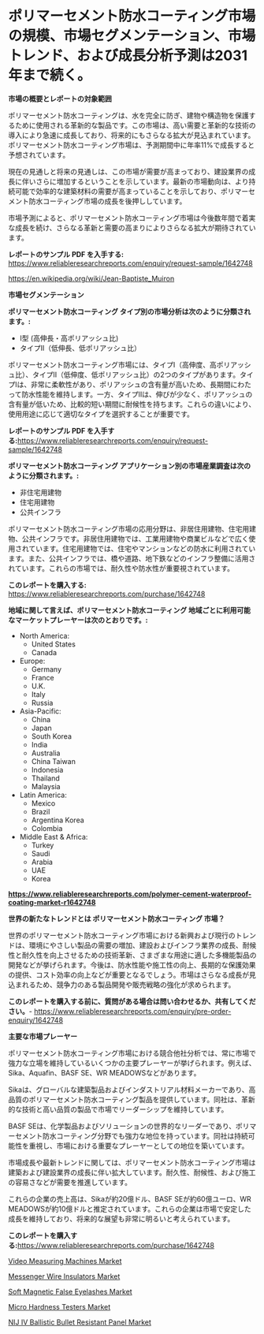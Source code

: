 <p><h1>ポリマーセメント防水コーティング市場の規模、市場セグメンテーション、市場トレンド、および成長分析予測は2031年まで続く。</h1></p><p><strong>市場の概要とレポートの対象範囲</strong></p>
<p><p>ポリマーセメント防水コーティングは、水を完全に防ぎ、建物や構造物を保護するために使用される革新的な製品です。この市場は、高い需要と革新的な技術の導入により急速に成長しており、将来的にもさらなる拡大が見込まれています。ポリマーセメント防水コーティング市場は、予測期間中に年率11%で成長すると予想されています。</p><p>現在の見通しと将来の見通しは、この市場が需要が高まっており、建設業界の成長に伴いさらに増加するということを示しています。最新の市場動向は、より持続可能で効率的な建築材料の需要が高まっていることを示しており、ポリマーセメント防水コーティング市場の成長を後押ししています。</p><p>市場予測によると、ポリマーセメント防水コーティング市場は今後数年間で着実な成長を続け、さらなる革新と需要の高まりによりさらなる拡大が期待されています。</p></p>
<p><strong>レポートのサンプル PDF を入手する:</strong> <a href="https://www.reliableresearchreports.com/enquiry/request-sample/1642748">https://www.reliableresearchreports.com/enquiry/request-sample/1642748</a></p>
<p><a href="https://en.wikipedia.org/wiki/Jean-Baptiste_Muiron">https://en.wikipedia.org/wiki/Jean-Baptiste_Muiron</a></p>
<p><strong>市場セグメンテーション</strong></p>
<p><strong>ポリマーセメント防水コーティング タイプ別の市場分析は次のように分類されます。:</strong></p>
<p><ul><li>I型 (高伸長・高ポリアッシュ比)</li><li>タイプII（低伸長、低ポリアッシュ比）</li></ul></p>
<p><p>ポリマーセメント防水コーティング市場には、タイプI（高伸度、高ポリアッシュ比）、タイプII（低伸度、低ポリアッシュ比）の2つのタイプがあります。タイプIは、非常に柔軟性があり、ポリアッシュの含有量が高いため、長期間にわたって防水性能を維持します。一方、タイプIIは、伸びが少なく、ポリアッシュの含有量が低いため、比較的短い期間に耐候性を持ちます。これらの違いにより、使用用途に応じて適切なタイプを選択することが重要です。</p></p>
<p><strong>レポートのサンプル PDF を入手する:</strong><a href="https://www.reliableresearchreports.com/enquiry/request-sample/1642748">https://www.reliableresearchreports.com/enquiry/request-sample/1642748</a></p>
<p><strong> ポリマーセメント防水コーティング アプリケーション別の市場産業調査は次のように分類されます。:</strong></p>
<p><ul><li>非住宅用建物</li><li>住宅用建物</li><li>公共インフラ</li></ul></p>
<p><p>ポリマーセメント防水コーティング市場の応用分野は、非居住用建物、住宅用建物、公共インフラです。非居住用建物では、工業用建物や商業ビルなどで広く使用されています。住宅用建物では、住宅やマンションなどの防水に利用されています。また、公共インフラでは、橋や道路、地下鉄などのインフラ整備に活用されています。これらの市場では、耐久性や防水性が重要視されています。</p></p>
<p><strong>このレポートを購入する:</strong> <a href="https://www.reliableresearchreports.com/purchase/1642748">https://www.reliableresearchreports.com/purchase/1642748</a></p>
<p><strong>地域に関して言えば、ポリマーセメント防水コーティング 地域ごとに利用可能なマーケットプレーヤーは次のとおりです。:</strong></p>
<p><ul>
    <li>
        North America:
        <ul>
            <li>United States</li>
            <li>Canada</li>
        </ul>
    </li>
    <li>
        Europe:
        <ul>
            <li>Germany</li>
            <li>France</li>
            <li>U.K.</li>
            <li>Italy</li>
            <li>Russia</li>
        </ul>
    </li>
    <li>
        Asia-Pacific:
        <ul>
            <li>China</li>
            <li>Japan</li>
            <li>South Korea</li>
            <li>India</li>
            <li>Australia</li>
            <li>China Taiwan</li>
            <li>Indonesia</li>
            <li>Thailand</li>
            <li>Malaysia</li>
        </ul>
    </li>
    <li>
        Latin America:
        <ul>
            <li>Mexico</li>
            <li>Brazil</li>
            <li>Argentina Korea</li>
            <li>Colombia</li>
        </ul>
    </li>
    <li>
        Middle East & Africa:
        <ul>
            <li>Turkey</li>
            <li>Saudi</li>
            <li>Arabia</li>
            <li>UAE</li>
            <li>Korea</li>
        </ul>
    </li>
    </ul></p>
<p><strong><a href="https://www.reliableresearchreports.com/polymer-cement-waterproof-coating-market-r1642748">https://www.reliableresearchreports.com/polymer-cement-waterproof-coating-market-r1642748</a></strong></p>
<p><strong>世界の新たなトレンドとは ポリマーセメント防水コーティング 市場？</strong></p>
<p><p>世界のポリマーセメント防水コーティング市場における新興および現行のトレンドは、環境にやさしい製品の需要の増加、建設およびインフラ業界の成長、耐候性と耐久性を向上させるための技術革新、さまざまな用途に適した多機能製品の開発などが挙げられます。今後は、防水性能や施工性の向上、長期的な保護効果の提供、コスト効率の向上などが重要となるでしょう。市場はさらなる成長が見込まれるため、競争力のある製品開発や販売戦略の強化が求められます。</p></p>
<p><strong>このレポートを購入する前に、質問がある場合は問い合わせるか、共有してください。</strong>- <a href="https://www.reliableresearchreports.com/enquiry/pre-order-enquiry/1642748">https://www.reliableresearchreports.com/enquiry/pre-order-enquiry/1642748</a></p>
<p><strong>主要な市場プレーヤー</strong></p>
<p><p>ポリマーセメント防水コーティング市場における競合他社分析では、常に市場で強力な立場を維持しているいくつかの主要プレーヤーが挙げられます。例えば、Sika、Aquafin、BASF SE、WR MEADOWSなどがあります。</p><p>Sikaは、グローバルな建築製品およびインダストリアル材料メーカーであり、高品質のポリマーセメント防水コーティング製品を提供しています。同社は、革新的な技術と高い品質の製品で市場でリーダーシップを維持しています。</p><p>BASF SEは、化学製品およびソリューションの世界的なリーダーであり、ポリマーセメント防水コーティング分野でも強力な地位を持っています。同社は持続可能性を重視し、市場における重要なプレーヤーとしての地位を築いています。</p><p>市場成長や最新トレンドに関しては、ポリマーセメント防水コーティング市場は建築および建設業界の成長に伴い拡大しています。耐久性、耐候性、および施工の容易さなどが需要を推進しています。</p><p>これらの企業の売上高は、Sikaが約20億ドル、BASF SEが約60億ユーロ、WR MEADOWSが約10億ドルと推定されています。これらの企業は市場で安定した成長を維持しており、将来的な展望も非常に明るいと考えられています。</p></p>
<p><strong>このレポートを購入する:</strong><a href="https://www.reliableresearchreports.com/purchase/1642748">https://www.reliableresearchreports.com/purchase/1642748</a></p>
<p><p><a href="https://github.com/WillisLebsack/Market-Research-Report-List-1/blob/main/video-measuring-machines-market.md">Video Measuring Machines Market</a></p><p><a href="https://issuu.com/reportprime-2/docs/messenger-wire-insulators-market-size-2030.pptx">Messenger Wire Insulators Market</a></p><p><a href="https://medium.com/@connor.marshall794/global-soft-magnetic-false-eyelashes-market-size-is-expected-to-reach-at-a-cagr-of-12-9-082d952d33f2">Soft Magnetic False Eyelashes Market</a></p><p><a href="https://github.com/AutumnBerge/Market-Research-Report-List-1/blob/main/micro-hardness-testers-market.md">Micro Hardness Testers Market</a></p><p><a href="https://www.linkedin.com/pulse/in-depth-analysis-global-nij-iv-ballistic-bullet-resistant-yt9mc">NIJ IV Ballistic Bullet Resistant Panel Market</a></p></p>